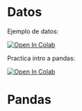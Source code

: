 # Datos

Ejemplo de datos:

[![Open In Colab](https://colab.research.google.com/assets/colab-badge.svg)](https://drive.google.com/file/d/1NLftoKurdne3obvuY5frVDyP0GJ8Ef15/view?usp=sharing)

Practica intro a pandas:

[![Open In Colab](https://colab.research.google.com/assets/colab-badge.svg)](https://drive.google.com/file/d/12PxqDHPYvAo3XLPv5RUGDVkZiT2X15OI/view?usp=sharing)



# Pandas
